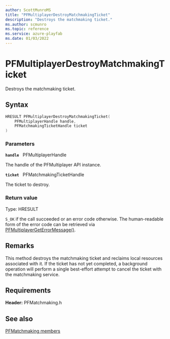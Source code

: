 ```yaml
---
author: ScottMunroMS
title: "PFMultiplayerDestroyMatchmakingTicket"
description: "Destroys the matchmaking ticket."
ms.author: scmunro
ms.topic: reference
ms.service: azure-playfab
ms.date: 01/03/2022
---
```


# PFMultiplayerDestroyMatchmakingTicket  

Destroys the matchmaking ticket.  

## Syntax  
  
```cpp
HRESULT PFMultiplayerDestroyMatchmakingTicket(  
    PFMultiplayerHandle handle,  
    PFMatchmakingTicketHandle ticket  
)  
```  
  
### Parameters  
  
**`handle`** &nbsp; PFMultiplayerHandle  
  
The handle of the PFMultiplayer API instance.  
  
**`ticket`** &nbsp; PFMatchmakingTicketHandle  
  
The ticket to destroy.  
  
  
### Return value
Type: HRESULT
  
```S_OK``` if the call succeeded or an error code otherwise. The human-readable form of the error code can be retrieved via [PFMultiplayerGetErrorMessage()](../../pfmultiplayer/functions/pfmultiplayergeterrormessage.md).
  
## Remarks  
  
This method destroys the matchmaking ticket and reclaims local resources associated with it. If the ticket has not yet completed, a background operation will perform a single best-effort attempt to cancel the ticket with the matchmaking service.
  
## Requirements  
  
**Header:** PFMatchmaking.h
  
## See also  
[PFMatchmaking members](../pfmatchmaking_members.md)  

  
  
